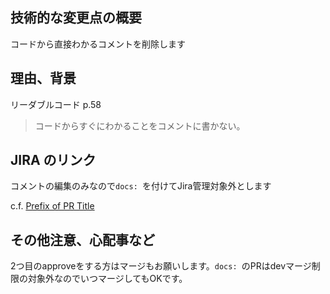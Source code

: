 ## 技術的な変更点の概要

コードから直接わかるコメントを削除します

## 理由、背景

リーダブルコード p.58

> コードからすぐにわかることをコメントに書かない。

## JIRA のリンク

コメントの編集のみなので`docs: `を付けてJira管理対象外とします

c.f. [Prefix of PR Title](https://www.notion.so/commmune/Prefix-of-PR-Title-6aee7c0f2d584c6db5f4a9846fd53a63)

## その他注意、心配事など

2つ目のapproveをする方はマージもお願いします。`docs: `のPRはdevマージ制限の対象外なのでいつマージしてもOKです。

